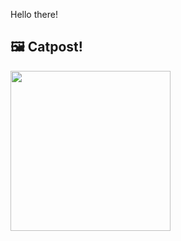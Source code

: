 Hello there!



## 🖼️ Catpost!

<sub>
    <img src="https://cdn2.thecatapi.com/images/4ia.gif" height="256">
</sub>

